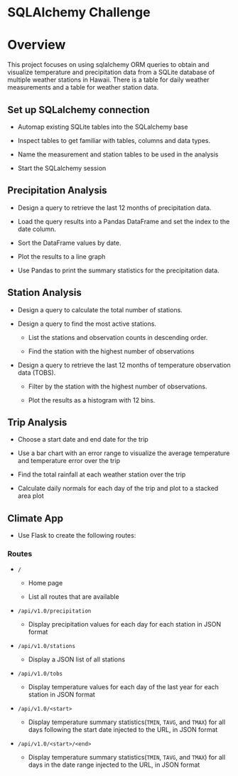 # SQLAlchemy Challenge

# Overview

This project focuses on using sqlalchemy ORM queries to obtain and visualize temperature and precipitation data from a SQLite database of multiple weather stations in Hawaii. There is a table for daily weather measurements and a table for weather station data.

## Set up SQLalchemy connection

* Automap existing SQLite tables into the SQLalchemy base

* Inspect tables to get familiar with tables, columns and data types.

* Name the measurement and station tables to be used in the analysis

* Start the SQLalchemy session

## Precipitation Analysis

* Design a query to retrieve the last 12 months of precipitation data.

* Load the query results into a Pandas DataFrame and set the index to the date column.

* Sort the DataFrame values by date.

* Plot the results to a line graph

* Use Pandas to print the summary statistics for the precipitation data.

## Station Analysis

* Design a query to calculate the total number of stations.

* Design a query to find the most active stations.

  * List the stations and observation counts in descending order.

  * Find the station with the highest number of observations

* Design a query to retrieve the last 12 months of temperature observation data (TOBS).

  * Filter by the station with the highest number of observations.

  * Plot the results as a histogram with 12 bins.

## Trip Analysis

* Choose a start date and end date for the trip

* Use a bar chart with an error range to visualize the average temperature and temperature error over the trip

* Find the total rainfall at each weather station over the trip

* Calculate daily normals for each day of the trip and plot to a stacked area plot

## Climate App

* Use Flask to create the following routes:

### Routes

* `/`

  * Home page

  * List all routes that are available

* `/api/v1.0/precipitation`

  * Display precipitation values for each day for each station in JSON format

* `/api/v1.0/stations`

  * Display a JSON list of all stations

* `/api/v1.0/tobs`

  * Display temperature values for each day of the last year for each station in JSON format

* `/api/v1.0/<start>`

  * Display temperature summary statistics(`TMIN`, `TAVG`, and `TMAX`) for all days following the start date injected to the URL, in JSON format

* `/api/v1.0/<start>/<end>`

  * Display temperature summary statistics(`TMIN`, `TAVG`, and `TMAX`) for all days in the date range injected to the URL, in JSON format
